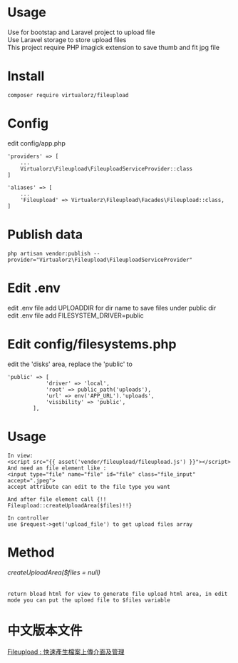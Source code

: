 # Usage
Use for bootstap and Laravel project to upload file <br />
Use Laravel storage to store upload files <br />
This project require PHP imagick extension to save thumb and fit jpg file

# Install
    composer require virtualorz/fileupload
    
# Config
edit config/app.php
    
    'providers' => [
        ...
        Virtualorz\Fileupload\FileuploadServiceProvider::class
    ]
    
    'aliases' => [
        ...
        'Fileupload' => Virtualorz\Fileupload\Facades\Fileupload::class,
    ]
   
# Publish data
    php artisan vendor:publish --provider="Virtualorz\Fileupload\FileuploadServiceProvider"
    
# Edit .env
edit .env file add UPLOADDIR for dir name to save files under public dir <br>
edit .env file add FILESYSTEM_DRIVER=public

# Edit config/filesystems.php
edit the 'disks' area, replace the 'public' to 

    'public' => [
                'driver' => 'local',
                'root' => public_path('uploads'),
                'url' => env('APP_URL').'uploads',
                'visibility' => 'public',
            ],

# Usage
    In view:
    <script src="{{ asset('vendor/fileupload/fileupload.js') }}"></script>
    And need an file element like :
    <input type="file" name="file" id="file" class="file_input" accept=".jpeg">
    accept attribute can edit to the file type you want
    
    And after file element call {!! Fileupload::createUploadArea($files)!!}
    
    In controller
    use $request->get('upload_file') to get upload files array
    
# Method

###### createUploadArea($files = null)
`return bload html for view to generate file upload html area, in edit mode you can put the uploed file to $files variable`
   
# 中文版本文件
[Fileupload : 快速產生檔案上傳介面及管理](http://www.alvinchen.club/2019/07/03/%e4%bd%9c%e5%93%81laravel-package-fileupload-%e5%bf%ab%e9%80%9f%e7%94%a2%e7%94%9f%e6%aa%94%e6%a1%88%e4%b8%8a%e5%82%b3%e4%bb%8b%e9%9d%a2%e5%8f%8a%e7%ae%a1%e7%90%86/)
